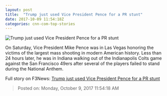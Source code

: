 ```yaml
---
layout: post
title:  "Trump just used Vice President Pence for a PR stunt"
date: 2017-10-09 11:54:18Z
categories: cnn-com-top-stories
---
```


![Trump just used Vice President Pence for a PR stunt](http://i2.cdn.cnn.com/cnnnext/dam/assets/170730135719-mike-pence-donald-trump-super-tease.jpg)

On Saturday, Vice President Mike Pence was in Las Vegas honoring the victims of the largest mass shooting in modern American history. Less than 24 hours later, he was in Indiana walking out of the Indianapolis Colts game against the San Francisco 49ers after several of the players failed to stand during the National Anthem.


Full story on F3News: [Trump just used Vice President Pence for a PR stunt](http://www.f3nws.com/n/znExeC)

> Posted on: Monday, October 9, 2017 11:54:18 AM
